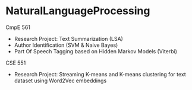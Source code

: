# NaturalLanguageProcessing

CmpE 561
* Research Project: Text Summarization (LSA)  
* Author Identification (SVM & Naive Bayes)
* Part Of Speech Tagging based on Hidden Markov Models (Viterbi)

CSE 551
* Research Project: Streaming K-means and K-means clustering for text dataset using Word2Vec embeddings 
